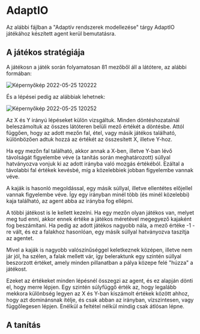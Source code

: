 # AdaptIO

Az alábbi fájlban a "Adaptív rendszerek modellezése" tárgy AdaptIO játékához készített agent kerül bemutatásra.

## A játékos stratégiája

A játékosn a játék során folyamatosan  81 mezőből áll a látótere,  az alábbi formában:

![Képernyőkép 2022-05-25 120222](https://user-images.githubusercontent.com/82844655/170237011-0b819a23-5354-4739-9eec-ff33574b53d3.png)


És a lépései pedig az alábbiak lehetnek:

![Képernyőkép 2022-05-25 120252](https://user-images.githubusercontent.com/82844655/170237092-7003ad16-b784-45d1-99b3-1a125090f011.png)


Az X és Y irányú lépéseket külön vizsgáltuk. Minden döntéshozatalnál beleszámoltuk az összes látóteren belüli mező értékét a döntésbe. Attól függően, hogy az adott mezőn fal, étel, vagy másik játékos található, különbözően adtuk hozzá az értékét az összesített X, illetve Y-hoz.

Ha egy mezőn fal található, akkor annak a X-ben, illetve Y-ban lévő távolságát figyelembe véve (a tanítás során meghatározott) súllyal hatványozva vonjuk ki az adott irányba való mozgás értékéból. Ezáltal a távolabbi fal értékek kevésbé, míg a közelebbiek jobban figyelembe vannak véve.

A kaják is hasonló megoldással, egy másik súllyal, illetve ellentétes előjellel vannak figyelembe véve. Így egy irányban minél több (és minél közelebbi) kaja található, az agent abba az irányba fog ellépni.

A többi játékost is le kellett kezelni. Ha egy mezőn olyan játékos van, melyet meg tud enni, akkor ennek értéke a játékos méretével megegyező kajaként fog beszámítani. Ha pedig az adott játékos nagyobb nála, a mező értéke -1 -re vált, és ez a falakhoz hasonlóan, egy másik súllyal hatványozva taszítja az agentet.

Mivel a kaják is nagyobb valószínűséggel keletkeznek középen, illetve nem jár jól, ha szélen, a falak mellett vár, így beleraktunk egy szintén súllyal beszorzott értéket, amely minden pillanatban a pálya közepe felé "húzza" a játékost.

Ezeket az értékeket minden lépésnél összegzi az agent, és ez alapján dönti el, hogy merre lépjen. Egy szintén súlyfüggő érték az, hogy legalább mekkora különbség legyen az X és Y-ban kiszámolt értékek között ahhoz, hogy azt dominánsnak ítélje, és csak abban az irányban, vízszintesen, vagy függőlegesen lépjen. Enélkül a feltétel nélkül mindig csak átlósan lépne.

## A tanítás

